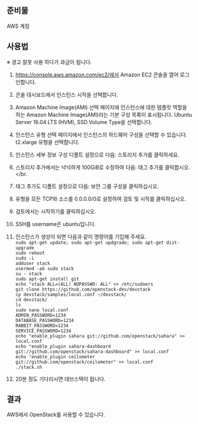 ## 준비물
AWS 계정

## 사용법
※ 경고 잘못 사용 하다가 과금이 됩니다.
1. https://console.aws.amazon.com/ec2/에서 Amazon EC2 콘솔을 열어 로그인합니다.</br>

2. 콘솔 대시보드에서 인스턴스 시작을 선택합니다.</br>

3. Amazon Machine Image(AMI) 선택 페이지에 인스턴스에 대한 템플릿 역할을 하는 Amazon Machine Image(AMI)라는 기본 구성 목록이 표시됩니다. Ubuntu Server 16.04 LTS (HVM), SSD Volume Type을 선택합니다.

4. 인스턴스 유형 선택 페이지에서 인스턴스의 하드웨어 구성을 선택할 수 있습니다. t2.xlarge 유형을 선택합니다.</br>

5. 인스턴스 세부 정보 구성 디폴트 설정으로 다음: 스토리지 추가를 클릭하세요.</br>

6. 스토리지 추가에서는 넉넉하게 100GiB로 수정하여 다음: 태그 추가를 클릭합시오.</br.

7. 태그 추가도 디폴트 설정으로 다음: 보안 그룹 구성을 클릭하십시오.</br>

8. 유형을 모든 TCP와 소스를 0.0.0.0/0로 설정하여 검토 및 시작를 클릭하십시오.</br>

9. 검토에서는 시작하기를 클릭하십시오.</br>

10. SSH를 username은 ubuntu입니다.

11. 인스턴스가 생성이 되면 다음과 같이 명령어를 기입해 주세요.</br>
`sudo apt-get update; sudo apt-get updgrade; sudo apt-get dist-upgrade`</br>
`sudo reboot`</br>
`sudo -i`</br>
`adduser stack`</br>
`usermod -aG sudo stack`</br>
`su - stack`</br>
`sudo apt-get install git`</br>
`echo "stack ALL=(ALL) NOPASSWD: ALL" >> /etc/sudoers`</br>
`git clone https://github.com/openstack-dev/devstack`</br>
`cp devstack/samples/local.conf ~/devstack/`</br>
`cd devstack/`</br>
`ls`</br>
`sudo nano local.conf`</br>
`ADMIN_PASSWORD=1234`</br>
`DATABASE_PASSWORD=1234`</br>
`RABBIT_PASSWORD=1234`</br>
`SERVICE_PASSWORD=1234`</br>
`echo "enable_plugin sahara git://github.com/openstack/sahara" >> local.conf`</br>
`echo "enable_plugin sahara-dashboard git://github.com/openstack/sahara-dashboard" >> local.conf`</br>
`echo "enable_plugin ceilometer git://github.com/openstack/ceilometer" >> local.conf`</br>
`./stack.sh`

12. 20분 정도 기다리시면 데브스택이 됩니다.

## 결과
AWS에서 OpenStack를 사용할 수 있습니다.
